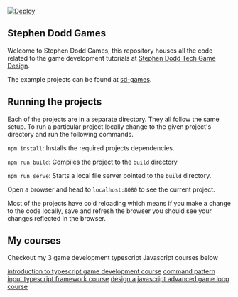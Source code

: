 [![Deploy](https://github.com/stevesdodd/sd-games/actions/workflows/main.yml/badge.svg)](https://github.com/stevesdodd/sd-games/actions/workflows/main.yml)

## Stephen Dodd Games

Welcome to Stephen Dodd Games, this repository houses all the code related to the game development tutorials at <a href="https://stephendoddtech.com/category/game-design">Stephen Dodd Tech Game Design</a>.

The example projects can be found at <a href="https://stevesdodd.github.io/sd-games/">sd-games</a>.

## Running the projects

Each of the projects are in a separate directory. They all follow the same setup. To run a particular project locally change to the given project's directory and run the following commands.

`npm install`: Installs the required projects dependencies.

`npm run build`: Compiles the project to the `build` directory

`npm run serve`: Starts a local file server pointed to the `build` directory.

Open a browser and head to `localhost:8080` to see the current project.

Most of the projects have cold reloading which means if you make a change to the code locally, save and refresh the browser you should see your changes reflected in the browser.

## My courses

Checkout my 3 game development typescript Javascript courses below

<a href = "https://stephendoddtech.com/course/introduction-to-typescript-game-development">introduction to typescript game development course</a>
<a href = "https://stephendoddtech.com/course/command-pattern-input-typescript-framework">command pattern input typescript framework course</a>
<a href = "https://stephendoddtech.com/course/design-a-javascript-advanced-game-loop">design a javascript advanced game loop course</a>
